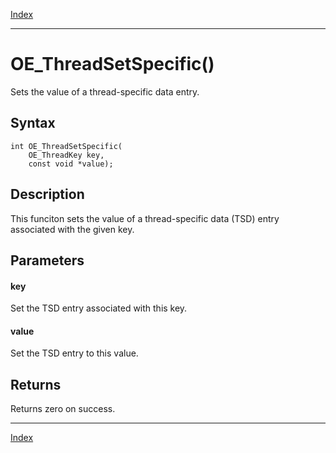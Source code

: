 [Index](index.md)

---
# OE_ThreadSetSpecific()

Sets the value of a thread-specific data entry.

## Syntax

    int OE_ThreadSetSpecific(
        OE_ThreadKey key,
        const void *value);
## Description 

This funciton sets the value of a thread-specific data (TSD) entry associated with the given key.



## Parameters

#### key

Set the TSD entry associated with this key.

#### value

Set the TSD entry to this value.

## Returns

Returns zero on success.

---
[Index](index.md)

